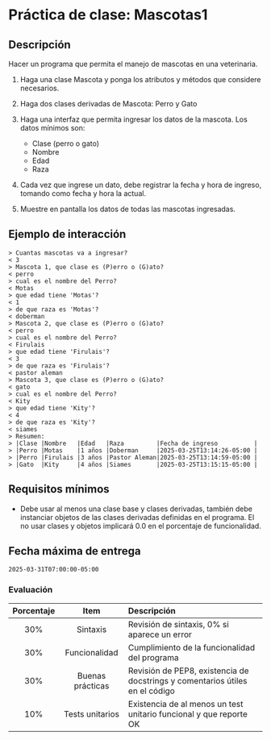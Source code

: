 # Práctica de clase: Mascotas1

## Descripción

Hacer un programa que permita el manejo de mascotas en una veterinaria.

1. Haga una clase Mascota y ponga los atributos y métodos que considere necesarios.
2. Haga dos clases derivadas de Mascota: Perro y Gato
3. Haga una interfaz que permita ingresar los datos de la mascota. Los datos mínimos son:

    * Clase (perro o gato)
    * Nombre
    * Edad
    * Raza

4. Cada vez que ingrese un dato, debe registrar la fecha y hora de ingreso, tomando como fecha y hora la actual.
5. Muestre en pantalla los datos de todas las mascotas ingresadas.

## Ejemplo de interacción

```
> Cuantas mascotas va a ingresar?
< 3
> Mascota 1, que clase es (P)erro o (G)ato?
< perro
> cual es el nombre del Perro?
< Motas
> que edad tiene 'Motas'?
< 1
> de que raza es 'Motas'?
< doberman
> Mascota 2, que clase es (P)erro o (G)ato?
< perro
> cual es el nombre del Perro?
< Firulais
> que edad tiene 'Firulais'?
< 3
> de que raza es 'Firulais'?
< pastor aleman
> Mascota 3, que clase es (P)erro o (G)ato?
< gato
> cual es el nombre del Perro?
< Kity
> que edad tiene 'Kity'?
< 4
> de que raza es 'Kity'?
< siames
> Resumen:
> |Clase |Nombre   |Edad   |Raza         |Fecha de ingreso          |
> |Perro |Motas    |1 años |Doberman     |2025-03-25T13:14:26-05:00 |
> |Perro |Firulais |3 años |Pastor Aleman|2025-03-25T13:14:59-05:00 |
> |Gato  |Kity     |4 años |Siames       |2025-03-25T13:15:15-05:00 |
```

## Requisitos mínimos

* Debe usar al menos una clase base y clases derivadas, también debe instanciar objetos de las clases derivadas definidas en el programa. El no usar clases y objetos implicará 0.0 en el porcentaje de funcionalidad.

## Fecha máxima de entrega

`2025-03-31T07:00:00-05:00`

### Evaluación

|Porcentaje|Item            |Descripción                                                                 |
|:--------:|:--------------:|:---------------------------------------------------------------------------|
|30%       |Sintaxis        |Revisión de sintaxis, 0% si aparece un error                                |
|30%       |Funcionalidad   |Cumplimiento de la funcionalidad del programa                               |
|30%       |Buenas prácticas|Revisión de PEP8, existencia de docstrings y comentarios útiles en el código|
|10%       |Tests unitarios |Existencia de al menos un test unitario funcional y que reporte OK          |


